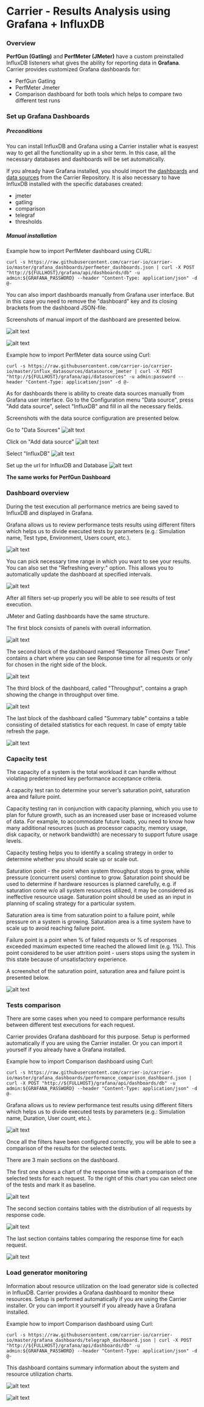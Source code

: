 # Carrier - Results Analysis using Grafana + InfluxDB

### Overview

**PerfGun (Gatling)** and **PerfMeter (JMeter)** have a custom preinstalled InfluxDB listeners what gives the ability for reporting data in **Grafana**. 
Carrier provides customized Grafana dashboards for:
* PerfGun Gatling
* PerfMeter Jmeter
* Comparison dashboard for both tools which helps to compare two different test runs

### Set up Grafana Dashboards
##### Preconditions

You can install InfluxDB and Grafana using a Carrier installer what is easyest way to get all the functionality up in a shor term. In this case, all the necessary databases and dashboards will be set automatically.

If you already have Grafana installed, you should import the [dashboards](https://github.com/carrier-io/carrier-io/tree/master/grafana_dashboards) and [data sources](https://github.com/carrier-io/carrier-io/tree/master/influx_datasources) from the Carrier Repository. 
It is also necessary to have InfluxDB installed with the specific databases created: 
* jmeter
* gatling
* comparison
* telegraf
* thresholds

##### Manual installation
Example how to import PerfMeter dashboard using CURL:

```
curl -s https://raw.githubusercontent.com/carrier-io/carrier-io/master/grafana_dashboards/perfmeter_dashboards.json | curl -X POST "http://${FULLHOST}/grafana/api/dashboards/db" -u admin:${GRAFANA_PASSWORD} --header "Content-Type: application/json" -d @-
```

You can also import dashboards manually from Grafana user interface. But in this case you need to remove the "dashboard" key and its closing brackets from the dashboard JSON-file.

Screenshots of manual import of the dashboard are presented below.

![alt text](https://raw.githubusercontent.com/hunkom/tests/master/images/Import_dashboard_1.png)

![alt text](https://raw.githubusercontent.com/hunkom/tests/master/images/Import_dashboard_2.png)

Example how to import PerfMeter data source using Curl:

```
curl -s https://raw.githubusercontent.com/carrier-io/carrier-io/master/influx_datasources/datasource_jmeter | curl -X POST "http://${FULLHOST}/grafana/api/datasources" -u admin:password --header "Content-Type: application/json" -d @-
```

As for dashboards there is ability to create data sources manually from Grafana user interface. Go to the Configuration menu "Data source", press "Add data source", select "InfluxDB" and fill in all the necessary fields.
 
Screenshots with the data source configuration are presented below.

Go to "Data Sources"
![alt text](https://raw.githubusercontent.com/hunkom/tests/master/images/Create_data_source_1.png)

Click on "Add data source"
![alt text](https://raw.githubusercontent.com/hunkom/tests/master/images/Create_data_source_2.png)

Select "InfluxDB"
![alt text](https://raw.githubusercontent.com/hunkom/tests/master/images/Create_data_source_3.png)

Set up the url for InfluxDB and Database
![alt text](https://raw.githubusercontent.com/hunkom/tests/master/images/Create_data_source_4.png)

**The same works for PerfGun Dashboard**

### Dashboard overview

During the test execution all performance metrics are being saved to InfluxDB and displayed in Grafana.

Grafana allows us to review performance tests results using different filters which helps us to divide executed tests by parameters (e.g.: Simulation name, Test type, Environment, Users count, etc.).

![alt text](https://raw.githubusercontent.com/hunkom/tests/master/images/dashboard_params.png)

You can pick necessary time range in which you want to see your results. You can also set the "Refreshing every:" option. This allows you to automatically update the dashboard at specified intervals.

![alt text](https://raw.githubusercontent.com/hunkom/tests/master/images/Dashboard_time_range.png)

After all filters set-up properly you will be able to see results of test execution.

JMeter and Gatling dashboards have the same structure.

The first block consists of panels with overall information.

![alt text](https://raw.githubusercontent.com/hunkom/tests/master/images/Dashboard_Overall_info.png)

The second block of the dashboard named “Response Times Over Time” contains a chart where you can see Response time for all requests or only for chosen in the right side of the block.

![alt text](https://raw.githubusercontent.com/hunkom/tests/master/images/Dashboard_response_times.png)

The third block of the dashboard, called "Throughput", contains a graph showing the change in throughput over time.

![alt text](https://raw.githubusercontent.com/hunkom/tests/master/images/Dashboard_throughput.png)

The last block of the dashboard called "Summary table" contains a table consisting of detailed statistics for each request. In case of empty table refresh the page.

![alt text](https://raw.githubusercontent.com/hunkom/tests/master/images/Dashboard_summary_table.png)

### Capacity test

The capacity of a system is the total workload it can handle without violating predetermined key performance acceptance criteria.

A capacity test ran to determine your server’s saturation point, saturation area and failure point.

Capacity testing ran in conjunction with capacity planning, which you use to plan for future growth, such as an increased user base or increased volume of data.
For example, to accommodate future loads, you need to know how many additional resources (such as processor capacity, memory usage, disk capacity, or network bandwidth) are necessary to support future usage levels.

Capacity testing helps you to identify a scaling strategy in order to determine whether you should scale up or scale out.

Saturation point - the point when system throughput stops to grow, while pressure (concurrent users) continue to grow.
Saturation point should be used to determine if hardware resources is planned carefully, e.g. if saturation come w/o all system resources utilized, it may be considered as ineffective resource usage.
Saturation point should be used as an input in planning of scaling strategy for a particular system.

Saturation area is time from saturation point to a failure point, while pressure on a system is growing. Saturation area is a time system have to scale up to avoid reaching failure point.

Failure point is a point when % of failed requests or % of responses exceeded maximum expected time reached the allowed limit (e.g. 1%). 
This point considered to be user attrition point - users stops using the system in this state because of unsatisfactory experience.

A screenshot of the saturation point, saturation area and failure point is presented below.

![alt text](https://raw.githubusercontent.com/hunkom/tests/master/images/Result_analysis_saturation_point.png)


### Tests comparison

There are some cases when you need to compare performance results between different test executions for each request.

Carrier provides Grafana dashboard for this purpose. Setup is performed automatically if you are using the Carrier installer.
Or you can import it yourself if you already have a Grafana installed.

Example how to import Comparison dashboard using Curl:

```
curl -s https://raw.githubusercontent.com/carrier-io/carrier-io/master/grafana_dashboards/performance_comparison_dashboard.json | curl -X POST "http://${FULLHOST}/grafana/api/dashboards/db" -u admin:${GRAFANA_PASSWORD} --header "Content-Type: application/json" -d @-
```

Grafana allows us to review performance test results using different filters which helps us to divide executed tests by parameters (e.g.: Simulation name, Duration, User count, etc.).

![alt text](https://raw.githubusercontent.com/hunkom/tests/master/images/Comparison_params.png)

Once all the filters have been configured correctly, you will be able to see a comparison of the results for the selected tests.

There are 3 main sections on the dashboard.

The first one shows a chart of the response time with a comparison of the selected tests for each request.
To the right of this chart you can select one of the tests and mark it as baseline. 

![alt text](https://raw.githubusercontent.com/hunkom/tests/master/images/Comparison_response_times_over_time.png)

The second section contains tables with the distribution of all requests by response code.

![alt text](https://raw.githubusercontent.com/hunkom/tests/master/images/Comparison_response_codes.png)

The last section contains tables comparing the response time for each request.

![alt text](https://raw.githubusercontent.com/hunkom/tests/master/images/Comparison_response_time_table.png)


### Load generator monitoring

Information about resource utilization on the load generator side is collected in InfluxDB. 
Carrier provides a Grafana dashboard to monitor these resources. Setup is performed automatically if you are using the Carrier installer.
Or you can import it yourself if you already have a Grafana installed.

Example how to import Comparison dashboard using Curl:

```
curl -s https://raw.githubusercontent.com/carrier-io/carrier-io/master/grafana_dashboards/telegraph_dashboard.json | curl -X POST "http://${FULLHOST}/grafana/api/dashboards/db" -u admin:${GRAFANA_PASSWORD} --header "Content-Type: application/json" -d @-
```

This dashboard contains summary information about the system and resource utilization charts.

![alt text](https://raw.githubusercontent.com/hunkom/tests/master/images/Telegraf_summary.png)

![alt text](https://raw.githubusercontent.com/hunkom/tests/master/images/telegraf_system.png)